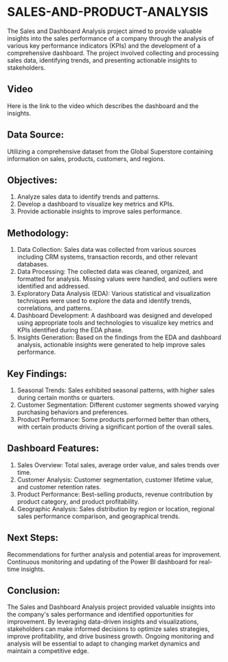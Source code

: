 # SALES-AND-PRODUCT-ANALYSIS
The Sales and Dashboard Analysis project aimed to provide valuable insights into the sales performance of a company through the analysis of various key performance indicators (KPIs) and 
the development of a comprehensive dashboard. The project involved collecting and processing sales data, identifying trends, and presenting actionable insights to stakeholders.

## Video
Here is the link to the video which describes the dashboard and the insights.

##  Data Source:
Utilizing a comprehensive dataset from the Global Superstore containing information on sales, products, customers, and regions.

##  Objectives:

1. Analyze sales data to identify trends and patterns.
2. Develop a dashboard to visualize key metrics and KPIs.
3. Provide actionable insights to improve sales performance.

##  Methodology:

1. Data Collection: Sales data was collected from various sources including CRM systems, transaction records, and other relevant databases.
2. Data Processing: The collected data was cleaned, organized, and formatted for analysis. Missing values were handled, and outliers were identified and addressed.
3. Exploratory Data Analysis (EDA): Various statistical and visualization techniques were used to explore the data and identify trends, correlations, and patterns.
4. Dashboard Development: A dashboard was designed and developed using appropriate tools and technologies to visualize key metrics and KPIs identified during the EDA phase.
5. Insights Generation: Based on the findings from the EDA and dashboard analysis, actionable insights were generated to help improve sales performance.

## Key Findings:

1. Seasonal Trends: Sales exhibited seasonal patterns, with higher sales during certain months or quarters.
2. Customer Segmentation: Different customer segments showed varying purchasing behaviors and preferences.
3. Product Performance: Some products performed better than others, with certain products driving a significant portion of the overall sales.

## Dashboard Features:

1. Sales Overview: Total sales, average order value, and sales trends over time.
2. Customer Analysis: Customer segmentation, customer lifetime value, and customer retention rates.
3. Product Performance: Best-selling products, revenue contribution by product category, and product profitability.
4. Geographic Analysis: Sales distribution by region or location, regional sales performance comparison, and geographical trends.

##  Next Steps:
Recommendations for further analysis and potential areas for improvement. Continuous monitoring and updating of the Power BI dashboard for real-time insights.

## Conclusion:

The Sales and Dashboard Analysis project provided valuable insights into the company's sales performance and identified opportunities for improvement. 
By leveraging data-driven insights and visualizations, stakeholders can make informed decisions to optimize sales strategies, improve profitability, and drive business growth.
Ongoing monitoring and analysis will be essential to adapt to changing market dynamics and maintain a competitive edge.

